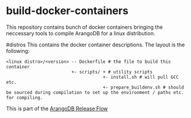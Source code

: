 # build-docker-containers
This repository contains bunch of docker containers bringing the neccessary tools to compile ArangoDB for a linux distribution.

#distros
This contains the docker container descriptions. The layout is the following:

    <linux distro>/<version> -- Dockerfile # the file to build this container
                             +- scripts/ + # utility scripts 
                                         +- install.sh # will pull GCC etc.
                                         +- prepare_buildenv.sh # should be sourced during compilation to set up the environment / paths etc. for compiling.



This is part of the [ArangoDB Release Flow](https://github.com/arangodb/documents/blob/master/Core/releaseflow.md)
